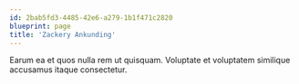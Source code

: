 ```yaml
---
id: 2bab5fd3-4485-42e6-a279-1b1f471c2820
blueprint: page
title: 'Zackery Ankunding'
---
```

Earum ea et quos nulla rem ut quisquam. Voluptate et voluptatem similique accusamus itaque consectetur.